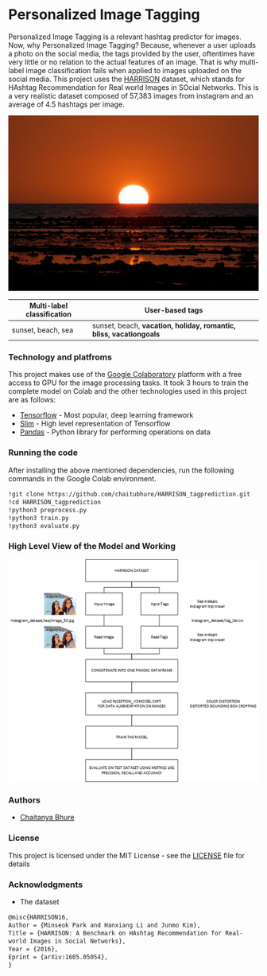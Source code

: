 # Personalized Image Tagging

Personalized Image Tagging is a relevant hashtag predictor for images. Now, why Personalized Image Tagging? Because, whenever a user uploads a photo on the social media, the tags provided by the user, oftentimes have very little or no relation to the actual features  of an image. That is why multi-label image classification fails when applied to images uploaded on the social media. This project uses the [HARRISON](http://academictorrents.com/collection/harrison-a-benchmark-on-hashtag-recommendation-for-real-world-images-in-social-networks) dataset, which stands for HAshtag Recommendation for Real world Images in SOcial Networks. This is a very realistic dataset composed of 57,383 images from instagram and an average of 4.5 hashtags per image.

![Picture of a sunset](https://github.com/chaitubhure/HARRISON_tagprediction/blob/master/sunset.jpg)

Multi-label classification | User-based tags
-------------------------- | ---------------
sunset, beach, sea | sunset, beach, **vacation, holiday, romantic, bliss, vacationgoals**

### Technology and platfroms

This project makes use of the [Google Colaboratory](https://colab.research.google.com/notebooks/welcome.ipynb#recent=true) platform with a free access to GPU for the image processing tasks. It took 3 hours to train the complete model on Colab and the other technologies used in this project are as follows:

* [Tensorflow](https://www.tensorflow.org/) - Most popular, deep learning framework
* [Slim](https://www.tensorflow.org/api_docs/python/tf/contrib/slim) - High level representation of Tensorflow
* [Pandas](https://pandas.pydata.org/) - Python library for performing operations on data

### Running the code

After installing the above mentioned dependencies, run the following commands in the Google Colab environment.

```
!git clone https://github.com/chaitubhure/HARRISON_tagprediction.git
!cd HARRISON_tagprediction
!python3 preprocess.py
!python3 train.py
!python3 evaluate.py
```

### High Level View of the Model and Working

![Overview of the model](https://github.com/chaitubhure/HARRISON_tagprediction/blob/master/Overview%20of%20the%20model.png)

### Authors

* [Chaitanya Bhure](https://github.com/chaitubhure)

### License

This project is licensed under the MIT License - see the [LICENSE](https://github.com/chaitubhure/HARRISON_tagprediction/blob/master/LICENSE) file for details

### Acknowledgments

* The dataset
```
@misc{HARRISON16,
Author = {Minseok Park and Hanxiang Li and Junmo Kim},
Title = {HARRISON: A Benchmark on HAshtag Recommendation for Real-world Images in Social Networks},
Year = {2016},
Eprint = {arXiv:1605.05054},
}
```
